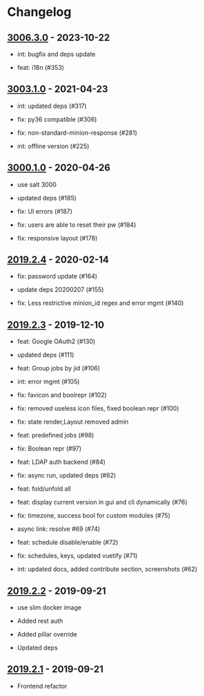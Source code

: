 # Changelog

## [3006.3.0] - 2023-10-22

- int: bugfix and deps update

- feat: i18n (#353)

[3006.3.0]: https://github.com/latenighttales/alcali/compare/v3006.3.0...HEAD

## [3003.1.0] - 2021-04-23

- int: updated deps (#317)

- fix: py36 compatible (#306)

- fix: non-standard-minion-response (#281)

- int: offline version (#225)

[3003.1.0]: https://github.com/latenighttales/alcali/compare/v3003.1.0...v3006.3.0

## [3000.1.0] - 2020-04-26

- use salt 3000

- updated deps (#185)

- fix: UI errors (#187)

- fix: users are able to reset their pw (#184)

- fix: responsive layout (#178)

[3000.1.0]: https://github.com/latenighttales/alcali/compare/v2019.2.5...v3003.1.0

## [2019.2.4] - 2020-02-14

- fix: password update (#164)

- update deps 20200207 (#155)

- fix: Less restrictive minion_id regex and error mgmt (#140)

[2019.2.4]: https://github.com/latenighttales/alcali/compare/v2019.2.4...v2019.2.5

## [2019.2.3] - 2019-12-10

- feat: Google OAuth2 (#130)

- updated deps (#111)

- feat: Group jobs by jid (#106)

- int: error mgmt (#105)

- fix: favicon and boolrepr (#102)

- fix: removed useless icon files, fixed boolean repr (#100)

- fix: state render,Layout removed admin

- feat: predefined jobs (#98)

- fix: Boolean repr (#97)

- feat: LDAP auth backend (#84)

- fix: async run, updated deps (#82)

- feat: fold/unfold all

- feat: display current version in gui and cli dynamically (#76)

- fix: timezone, success bool for custom modules (#75)

- async link: resolve #69 (#74)

- feat: schedule disable/enable (#72)

- fix: schedules, keys, updated vuetify (#71)

- int: updated docs, added contribute section, screenshots (#62)

[2019.2.3]: https://github.com/latenighttales/alcali/compare/v2019.2.3...v2019.2.4

## [2019.2.2] - 2019-09-21

- use slim docker image

- Added rest auth

- Added pillar override

- Updated deps

[2019.2.2]: https://github.com/latenighttales/alcali/compare/v2019.2.2...v2019.2.3

## [2019.2.1] - 2019-09-21

- Frontend refactor

[2019.2.1]: https://github.com/latenighttales/alcali/compare/v2019.2.1...v2019.2.2

